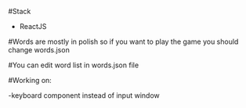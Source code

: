 #Stack
- ReactJS

#Words are mostly in polish so if you want to play the game you should change words.json

#You can edit word list in words.json file

#Working on:

-keyboard component instead of input window